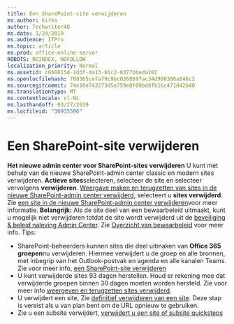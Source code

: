 ```yaml
---
title: Een SharePoint-site verwijderen
ms.author: kirks
author: Techwriter40
ms.date: 1/24/2019
ms.audience: ITPro
ms.topic: article
ms.prod: office-online-server
ROBOTS: NOINDEX, NOFOLLOW
localization_priority: Normal
ms.assetid: c060815d-1d3f-4a13-81c2-0377bbeda202
ms.openlocfilehash: 708365cefa79c9bc0268897ac34d980306a846c2
ms.sourcegitcommit: 74e18e743273d5e759e8f00bd8fb16c471d42b40
ms.translationtype: MT
ms.contentlocale: nl-NL
ms.lasthandoff: 03/27/2019
ms.locfileid: "30935596"
---
```

# <a name="delete-a-sharepoint-site"></a>Een SharePoint-site verwijderen
**Het nieuwe admin center voor SharePoint-sites verwijderen** U kunt met behulp van de nieuwe SharePoint-admin center classic en modern sites verwijderen. **Actieve sites**selecteren, selecteer de site en selecteer vervolgens **verwijderen**. [Weergave maken en terugzetten van sites in de nieuwe SharePoint-admin center verwijderd](https://docs.microsoft.com/sharepoint/view-and-restore-deleted-sites-in-new-admin-center), selecteert u **sites verwijderd**. Zie [een site in de nieuwe SharePoint-admin center verwijderen](https://docs.microsoft.com/en-us/sharepoint/delete-site-collection#delete-a-site-in-the-new-sharepoint-admin-center)voor meer informatie.
**Belangrijk:** Als de site deel van een bewaarbeleid uitmaakt, kunt u mogelijk niet verwijderen totdat de site wordt verwijderd uit de [beveiliging &amp; beleid naleving Admin Center](https://protection.office.com/?rfr=AdminCenter#/homepage). Zie [Overzicht van bewaarbeleid](https://docs.microsoft.com/office365/securitycompliance/retention-policies#content-in-onedrive-accounts-and-sharepoint-sites) voor meer info. Tips:
- SharePoint-beheerders kunnen sites die deel uitmaken van **Office 365 groepen**nu verwijderen. Hiermee verwijdert u de groep en alle bronnen, met inbegrip van het Outlook-postvak en agenda en alle kanalen Teams. Zie voor meer info, [een SharePoint-site verwijderen](https://docs.microsoft.com/sharepoint/manage-sites-in-new-admin-center#delete-a-site)
- U kunt verwijderde sites 93 dagen herstellen. Houd er rekening mee dat verwijderde groepen binnen 30 dagen moeten worden hersteld. Zie voor meer info [weergeven en terugzetten sites verwijderd](https://docs.microsoft.com/sharepoint/view-and-restore-deleted-sites-in-new-admin-center).
- U verwijdert een site, Zie [definitief verwijderen van een site](https://docs.microsoft.com/en-us/sharepoint/delete-site-collection#permanently-delete-a-site). Deze stap is vereist als u van plan bent om de URL opnieuw te gebruiken. 
- Zie u een subsite verwijdert, [verwijdert u een site of subsite quicksteps](https://support.office.com/en-us/article/Delete-a-SharePoint-site-or-subsite-bc37b743-0cef-475e-9a8c-8fc4d40179fb#__bkmkshortcut)
